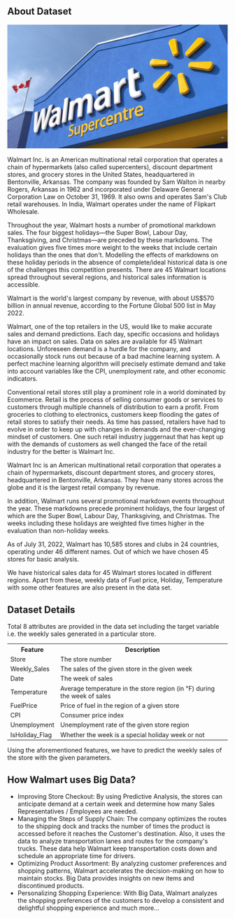 ## About Dataset

![Walmart Supercentre](https://raw.githubusercontent.com/Masterx-AI/Project_Retail_Analysis_with_Walmart/main/Wallmart1.jpg)

Walmart Inc. is an American multinational retail corporation that operates a chain of hypermarkets (also called supercenters), discount department stores, and grocery stores in the United States, headquartered in Bentonville, Arkansas. The company was founded by Sam Walton in nearby Rogers, Arkansas in 1962 and incorporated under Delaware General Corporation Law on October 31, 1969. It also owns and operates Sam's Club retail warehouses. In India, Walmart operates under the name of Flipkart Wholesale.

Throughout the year, Walmart hosts a number of promotional markdown sales. The four biggest holidays—the Super Bowl, Labour Day, Thanksgiving, and Christmas—are preceded by these markdowns. The evaluation gives five times more weight to the weeks that include certain holidays than the ones that don't. Modelling the effects of markdowns on these holiday periods in the absence of complete/ideal historical data is one of the challenges this competition presents. There are 45 Walmart locations spread throughout several regions, and historical sales information is accessible.

Walmart is the world's largest company by revenue, with about US$570 billion in annual revenue, according to the Fortune Global 500 list in May 2022.

Walmart, one of the top retailers in the US, would like to make accurate sales and demand predictions. Each day, specific occasions and holidays have an impact on sales. Data on sales are available for 45 Walmart locations. Unforeseen demand is a hurdle for the company, and occasionally stock runs out because of a bad machine learning system. A perfect machine learning algorithm will precisely estimate demand and take into account variables like the CPI, unemployment rate, and other economic indicators.

Conventional retail stores still play a prominent role in a world dominated by Ecommerce. Retail is the process of selling consumer goods or services to customers through multiple channels of distribution to earn a profit. From groceries to clothing to electronics, customers keep flooding the gates of retail stores to satisfy their needs. As time has passed, retailers have had to evolve in order to keep up with changes in demands and the ever-changing mindset of customers. One such retail industry juggernaut that has kept up with the demands of customers as well changed the face of the retail industry for the better is Walmart Inc.

Walmart Inc is an American multinational retail corporation that operates a chain of hypermarkets, discount department stores, and grocery stores, headquartered in Bentonville, Arkansas. They have many stores across the globe and it is the largest retail company by revenue.

In addition, Walmart runs several promotional markdown events throughout the year. These markdowns precede prominent holidays, the four largest of which are the Super Bowl, Labour Day, Thanksgiving, and Christmas. The weeks including these holidays are weighted five times higher in the evaluation than non-holiday weeks.

As of July 31, 2022, Walmart has 10,585 stores and clubs in 24 countries, operating under 46 different names. Out of which we have chosen 45 stores for basic analysis.

We have historical sales data for 45 Walmart stores located in different regions. Apart from these, weekly data of Fuel price, Holiday, Temperature with some other features are also present in the data set.

## Dataset Details

Total 8 attributes are provided in the data set including the target variable i.e. the weekly sales generated in a particular store.

<table>
  <tr>
    <th>Feature</th>
    <th>Description</th>
  </tr>
  <tr>
    <td>Store</td>
    <td>The store number</td>
  </tr>
  <tr>
    <td>Weekly_Sales</td>
    <td>The sales of the given store in the given week</td>
  </tr>
  <tr>
    <td>Date</td>
    <td>The week of sales</td>
  </tr>
  <tr>
    <td>Temperature</td>
    <td>Average temperature in the store region (in ℉) during the week of sales</td>
  </tr>
  <tr>
    <td>FuelPrice</td>
    <td>Price of fuel in the region of a given store</td>
  </tr>
  <tr>
    <td>CPI</td>
    <td>Consumer price index</td>
  </tr>
  <tr>
    <td>Unemployment</td>
    <td>Unemployment rate of the given store region</td>
  </tr>
  <tr>
    <td>IsHoliday_Flag</td>
    <td>Whether the week is a special holiday week or not</td>
  </tr>
</table>

Using the aforementioned features, we have to predict the weekly sales of the store with the given parameters.

## How Walmart uses Big Data?

<ul>
  <li>Improving Store Checkout: By using Predictive Analysis, the stores can anticipate demand at a certain week and determine how many Sales Representatives / Employees are needed.</li>
  <li>Managing the Steps of Supply Chain: The company optimizes the routes to the shipping dock and tracks the number of times the product is accessed before it reaches the Customer's destination. Also, it uses the data to analyze transportation lanes and routes for the company's trucks. These data help Walmart keep transportation costs down and schedule an appropriate time for drivers.</li>
  <li>Optimizing Product Assortment: By analyzing customer preferences and shopping patterns, Walmart accelerates the decision-making on how to maintain stocks. Big Data provides insights on new items and discontinued products.</li>
  <li>Personalizing Shopping Experience: With Big Data, Walmart analyzes the shopping preferences of the customers to develop a consistent and delightful shopping experience and much more…</li>
</ul>

